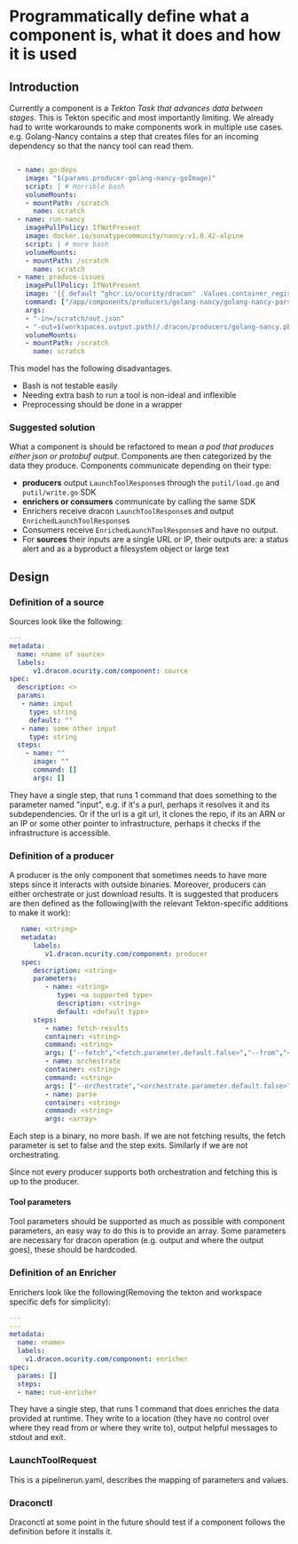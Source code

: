 # Programmatically define what a component is, what it does and how it is used

## Introduction

Currently a component is a *Tekton Task that advances data between stages*.
This is Tekton specific and most importantly limiting.
We already had  to write workarounds to make components work in multiple use
cases. e.g. Golang-Nancy contains a step that creates files for an incoming
dependency so that the nancy tool can read them.

```yaml

  - name: go-deps
    image: "$(params.producer-golang-nancy-goImage)"
    script: | # Horrible bash
    volumeMounts:
    - mountPath: /scratch
      name: scratch
  - name: run-nancy
    imagePullPolicy: IfNotPresent
    image: docker.io/sonatypecommunity/nancy:v1.0.42-alpine
    script: | # more bash
    volumeMounts:
    - mountPath: /scratch
      name: scratch
  - name: produce-issues
    imagePullPolicy: IfNotPresent
    image: '{{ default "ghcr.io/ocurity/dracon" .Values.container_registry }}/components/producers/golang-nancy:{{ default "latest" .Values.dracon_os_component_version }}'
    command: ["/app/components/producers/golang-nancy/golang-nancy-parser"]
    args:
    - "-in=/scratch/out.json"
    - "-out=$(workspaces.output.path)/.dracon/producers/golang-nancy.pb"
    volumeMounts:
    - mountPath: /scratch
      name: scratch
```

This model has the following disadvantages.

* Bash is not testable easily
* Needing extra bash to run a tool is non-ideal and inflexible
* Preprocessing should be done in a wrapper

### Suggested solution

What a component is should be refactored to mean
*a pod that produces either json or protobuf output*.
Components are then categorized by the data they produce.
Components communicate depending on their type:

* **producers** output `LaunchToolResponse`s
  through the `putil/load.go` and `putil/write.go` SDK
* **enrichers or consumers** communicate by calling the same SDK
* Enrichers receive dracon `LaunchToolResponse`s and output
  `EnrichedLaunchToolResponse`s
* Consumers receive `EnrichedLaunchToolResponse`s and have no output.
* For **sources** their inputs are a single URL or IP, their outputs are:
  a status alert and as a byproduct a filesystem object or large text

## Design

### Definition of a source

Sources look like the following:

```yaml
---
metadata:
  name: <name of source>
  labels:
      v1.dracon.ocurity.com/component: source
spec:
  description: <>
  params:
   - name: input
     type: string
     default: ""
   - name: some other input
     type: string
  steps:
    - name: ""
      image: ""
      command: []
      args: []
```

They have a single step, that runs 1 command that does something to the
parameter named "input", e.g. if it's a purl, perhaps it resolves it and its
subdependencies. Or if the url is a git url, it clones the repo, if its an ARN
or an IP or some other pointer to infrastructure, perhaps it checks if the
infrastructure is accessible.

### Definition of a producer

A producer is the only component that sometimes needs to have more steps since
it interacts with outside binaries. Moreover, producers can either orchestrate
or just download results. It is suggested that producers are then defined as the
following(with the relevant Tekton-specific additions to make it work):

```yaml
   name: <string>
   metadata:
      labels:
         v1.dracon.ocurity.com/component: producer
   spec:
      description: <string>
      parameters:
         - name: <string>
            type: <a supported type>
            description: <string>
            default: <default type>
      steps:
         - name: fetch-results
         container: <string>
         command: <string>
         args: ["--fetch","<fetch.parameter.default.false>","--from","<some url>","<secrets etc>"]
         - name: orchestrate
         container: <string>
         command: <string>
         args: ["--orchestrate","<orchestrate.parameter.default.false>","--target","<url>","secrets etc"]
         - name: parse
         container: <string>
         command: <string>
         args: <array>
```

Each step is a binary, no more bash.
If we are not fetching results, the fetch parameter is set to false and the step
exits. Similarly if we are not orchestrating.

Since not every producer supports both orchestration and fetching this is up to
the producer.

#### Tool parameters

Tool parameters should be supported as much as possible with component
parameters, an easy way to do this is to provide an array.
Some parameters are necessary for dracon operation
(e.g. output and where the output goes), these should be hardcoded.

### Definition of an Enricher

Enrichers look like the following(Removing the tekton and workspace specific
defs for simplicity):

```yaml
---
---
metadata:
  name: <name>
  labels:
    v1.dracon.ocurity.com/component: enricher
spec:
  params: []
  steps:
  - name: run-enricher
```

They have a single step, that runs 1 command that does enriches the data
provided at runtime. They write to a location (they have no control
over where they read from or where they write to), output helpful messages to
stdout and exit.

### LaunchToolRequest

This is a pipelinerun.yaml, describes the mapping of parameters and values.

### Draconctl

Draconctl at some point in the future should test if a component follows the
definition before it installs it.

